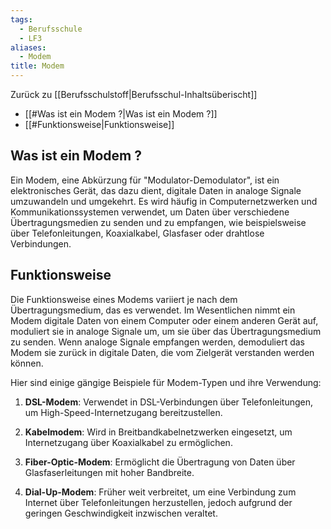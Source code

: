 ```yaml
---
tags:
  - Berufsschule
  - LF3
aliases:
  - Modem
title: Modem
---
```

Zurück zu [[Berufsschulstoff|Berufsschul-Inhaltsüberischt]]

- [[#Was ist ein Modem ?|Was ist ein Modem ?]]
- [[#Funktionsweise|Funktionsweise]]

## Was ist ein Modem ?

Ein Modem, eine Abkürzung für "Modulator-Demodulator", ist ein elektronisches Gerät, das dazu dient, digitale Daten in analoge Signale umzuwandeln und umgekehrt. Es wird häufig in Computernetzwerken und Kommunikationssystemen verwendet, um Daten über verschiedene Übertragungsmedien zu senden und zu empfangen, wie beispielsweise über Telefonleitungen, Koaxialkabel, Glasfaser oder drahtlose Verbindungen.

## Funktionsweise

Die Funktionsweise eines Modems variiert je nach dem Übertragungsmedium, das es verwendet. Im Wesentlichen nimmt ein Modem digitale Daten von einem Computer oder einem anderen Gerät auf, moduliert sie in analoge Signale um, um sie über das Übertragungsmedium zu senden. Wenn analoge Signale empfangen werden, demoduliert das Modem sie zurück in digitale Daten, die vom Zielgerät verstanden werden können.

Hier sind einige gängige Beispiele für Modem-Typen und ihre Verwendung:

1. **DSL-Modem**: Verwendet in DSL-Verbindungen über Telefonleitungen, um High-Speed-Internetzugang bereitzustellen.
    
2. **Kabelmodem**: Wird in Breitbandkabelnetzwerken eingesetzt, um Internetzugang über Koaxialkabel zu ermöglichen.
    
3. **Fiber-Optic-Modem**: Ermöglicht die Übertragung von Daten über Glasfaserleitungen mit hoher Bandbreite.
    
4. **Dial-Up-Modem**: Früher weit verbreitet, um eine Verbindung zum Internet über Telefonleitungen herzustellen, jedoch aufgrund der geringen Geschwindigkeit inzwischen veraltet.